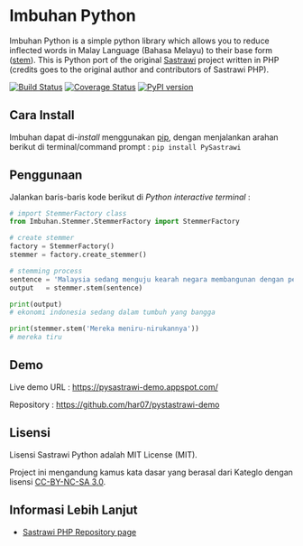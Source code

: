 Imbuhan Python
===============

Imbuhan Python is a simple python library which allows you to reduce inflected words in Malay Language (Bahasa Melayu) to their base form ([stem](http://en.wikipedia.org/wiki/Stemming)).
This is Python port of the original [Sastrawi](https://github.com/sastrawi/sastrawi) project written in PHP (credits goes to the original author and contributors of Sastrawi PHP).


[![Build Status](https://travis-ci.org/har07/PySastrawi.svg?branch=master)](https://travis-ci.org/har07/PySastrawi)
[![Coverage Status](https://coveralls.io/repos/github/har07/PySastrawi/badge.svg?branch=master)](https://coveralls.io/github/har07/PySastrawi?branch=master)
[![PyPI version](https://badge.fury.io/py/PySastrawi.svg)](https://badge.fury.io/py/PySastrawi)

Cara Install
-------------

Imbuhan dapat di-*install* menggunakan [pip](https://docs.python.org/3.6/installing/index.html), dengan menjalankan arahan  berikut di terminal/command prompt : `pip install PySastrawi`

Penggunaan
-----------

Jalankan baris-baris kode berikut di *Python interactive terminal* :

```python
# import StemmerFactory class
from Imbuhan.Stemmer.StemmerFactory import StemmerFactory

# create stemmer
factory = StemmerFactory()
stemmer = factory.create_stemmer()

# stemming process
sentence = 'Malaysia sedang menguju kearah negara membangunan dengan pertumbuhan yang membanggakan'
output   = stemmer.stem(sentence)

print(output)
# ekonomi indonesia sedang dalam tumbuh yang bangga

print(stemmer.stem('Mereka meniru-nirukannya'))
# mereka tiru
```

Demo
--------

Live demo URL : https://pysastrawi-demo.appspot.com/

Repository : https://github.com/har07/pystastrawi-demo

Lisensi
--------

Lisensi Sastrawi Python adalah MIT License (MIT).

Project ini mengandung kamus kata dasar yang berasal dari Kateglo dengan lisensi [CC-BY-NC-SA 3.0](http://creativecommons.org/licenses/by-nc-sa/3.0/).

Informasi Lebih Lanjut
----------------------

- [Sastrawi PHP Repository page](https://github.com/sastrawi/sastrawi)
